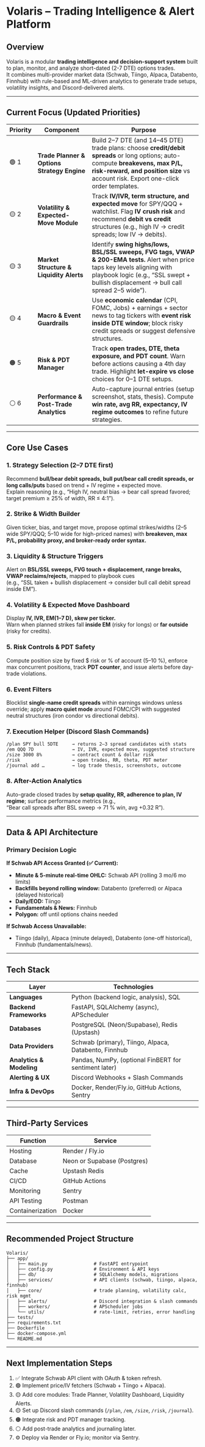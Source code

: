 # **Volaris – Trading Intelligence & Alert Platform**

## **Overview**
Volaris is a modular **trading intelligence and decision-support system** built to plan, monitor, and analyze short-dated (2-7 DTE) options trades.  
It combines multi-provider market data (Schwab, Tiingo, Alpaca, Databento, Finnhub) with rule-based and ML-driven analytics to generate trade setups, volatility insights, and Discord-delivered alerts.

---

## **Current Focus (Updated Priorities)**

| Priority | Component | Purpose |
|-----------|------------|----------|
| 🟢 1 | **Trade Planner & Options Strategy Engine** | Build 2–7 DTE (and 14–45 DTE) trade plans: choose **credit/debit spreads** or long options; auto-compute **breakevens, max P/L, risk-reward, and position size** vs account risk. Export one-click order templates. |
| 🟡 2 | **Volatility & Expected-Move Module** | Track **IV/IVR, term structure, and expected move** for SPY/QQQ + watchlist. Flag **IV crush risk** and recommend **debit vs credit** structures (e.g., high IV → credit spreads; low IV → debits). |
| 🟡 3 | **Market Structure & Liquidity Alerts** | Identify **swing highs/lows, BSL/SSL sweeps, FVG tags, VWAP & 200-EMA tests.** Alert when price taps key levels aligning with playbook logic (e.g., “SSL swept + bullish displacement → bull call spread 2–5 wide”). |
| 🟡 4 | **Macro & Event Guardrails** | Use **economic calendar** (CPI, FOMC, Jobs) + earnings + sector news to tag tickers with **event risk inside DTE window**; block risky credit spreads or suggest defensive structures. |
| 🟠 5 | **Risk & PDT Manager** | Track **open trades, DTE, theta exposure, and PDT count**. Warn before actions causing a 4th day trade. Highlight **let-expire vs close** choices for 0–1 DTE setups. |
| ⚪ 6 | **Performance & Post-Trade Analytics** | Auto-capture journal entries (setup screenshot, stats, thesis). Compute **win rate, avg RR, expectancy, IV regime outcomes** to refine future strategies. |

---

## **Core Use Cases**

### **1. Strategy Selection (2–7 DTE first)**
Recommend **bull/bear debit spreads, bull put/bear call credit spreads, or long calls/puts** based on trend + IV regime + expected move.  
Explain reasoning (e.g., “High IV, neutral bias → bear call spread favored; target premium ≥ 25% of width, RR ≤ 4:1”).

### **2. Strike & Width Builder**
Given ticker, bias, and target move, propose optimal strikes/widths (2–5 wide SPY/QQQ; 5–10 wide for high-priced names) with **breakeven, max P/L, probability proxy, and broker-ready order syntax.**

### **3. Liquidity & Structure Triggers**
Alert on **BSL/SSL sweeps, FVG touch + displacement, range breaks, VWAP reclaims/rejects**, mapped to playbook cues  
(e.g., “SSL taken + bullish displacement → consider bull call debit spread inside EM”).

### **4. Volatility & Expected Move Dashboard**
Display **IV, IVR, EM(1–7 D), skew per ticker.**  
Warn when planned strikes fall **inside EM** (risky for longs) or **far outside** (risky for credits).

### **5. Risk Controls & PDT Safety**
Compute position size by fixed $ risk or % of account (5–10 %), enforce max concurrent positions, track **PDT counter**, and issue alerts before day-trade violations.

### **6. Event Filters**
Blocklist **single-name credit spreads** within earnings windows unless override; apply **macro quiet mode** around FOMC/CPI with suggested neutral structures (iron condor vs directional debits).

### **7. Execution Helper (Discord Slash Commands)**
```
/plan SPY bull 5DTE     → returns 2–3 spread candidates with stats  
/em QQQ 7D              → IV, IVR, expected move, suggested structure  
/size 3000 8%           → contract count & dollar risk  
/risk                   → open trades, RR, theta, PDT meter  
/journal add …          → log trade thesis, screenshots, outcome
```

### **8. After-Action Analytics**
Auto-grade closed trades by **setup quality, RR, adherence to plan, IV regime**; surface performance metrics (e.g.,  
“Bear call spreads after BSL sweep → 71 % win, avg +0.32 R”).

---

## **Data & API Architecture**

### **Primary Decision Logic**
**If Schwab API Access Granted (✅ Current):**
- **Minute & 5-minute real-time OHLC:** Schwab API (rolling 3 mo/6 mo limits)  
- **Backfills beyond rolling window:** Databento (preferred) or Alpaca (delayed historical)  
- **Daily/EOD:** Tiingo  
- **Fundamentals & News:** Finnhub  
- **Polygon:** off until options chains needed  

**If Schwab Access Unavailable:**  
- Tiingo (daily), Alpaca (minute delayed), Databento (one-off historical), Finnhub (fundamentals/news).

---

## **Tech Stack**

| Layer | Technologies |
|-------|---------------|
| **Languages** | Python (backend logic, analysis), SQL |
| **Backend Frameworks** | FastAPI, SQLAlchemy (async), APScheduler |
| **Databases** | PostgreSQL (Neon/Supabase), Redis (Upstash) |
| **Data Providers** | Schwab (primary), Tiingo, Alpaca, Databento, Finnhub |
| **Analytics & Modeling** | Pandas, NumPy, (optional FinBERT for sentiment later) |
| **Alerting & UX** | Discord Webhooks + Slash Commands |
| **Infra & DevOps** | Docker, Render/Fly.io, GitHub Actions, Sentry |

---

## **Third-Party Services**

| Function | Service |
|-----------|----------|
| Hosting | Render / Fly.io |
| Database | Neon or Supabase (Postgres) |
| Cache | Upstash Redis |
| CI/CD | GitHub Actions |
| Monitoring | Sentry |
| API Testing | Postman |
| Containerization | Docker |

---

## **Recommended Project Structure**

```
Volaris/
├── app/
│   ├── main.py                 # FastAPI entrypoint
│   ├── config.py               # Environment & API keys
│   ├── db/                     # SQLAlchemy models, migrations
│   ├── services/               # API clients (schwab, tiingo, alpaca, finnhub)
│   ├── core/                   # trade planning, volatility calc, risk mgmt
│   ├── alerts/                 # Discord integration & slash commands
│   ├── workers/                # APScheduler jobs
│   └── utils/                  # rate-limit, retries, error handling
├── tests/
├── requirements.txt
├── Dockerfile
├── docker-compose.yml
└── README.md
```

---

## **Next Implementation Steps**
1. ✅ Integrate Schwab API client with OAuth & token refresh.  
2. 🟢 Implement price/IV fetchers (Schwab + Tiingo + Alpaca).  
3. 🟡 Add core modules: Trade Planner, Volatility Dashboard, Liquidity Alerts.  
4. 🟡 Set up Discord slash commands (`/plan`, `/em`, `/size`, `/risk`, `/journal`).  
5. 🟠 Integrate risk and PDT manager tracking.  
6. ⚪ Add post-trade analytics and journaling later.  
7. ⚙️ Deploy via Render or Fly.io; monitor via Sentry.  
